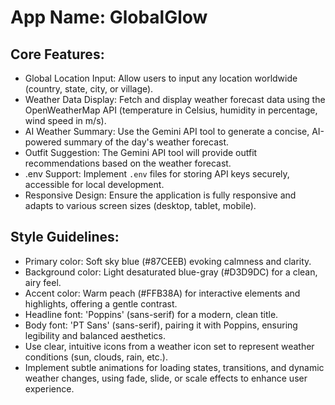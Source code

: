 # **App Name**: GlobalGlow

## Core Features:

- Global Location Input: Allow users to input any location worldwide (country, state, city, or village).
- Weather Data Display: Fetch and display weather forecast data using the OpenWeatherMap API (temperature in Celsius, humidity in percentage, wind speed in m/s).
- AI Weather Summary: Use the Gemini API tool to generate a concise, AI-powered summary of the day's weather forecast.
- Outfit Suggestion: The Gemini API tool will provide outfit recommendations based on the weather forecast.
- .env Support: Implement `.env` files for storing API keys securely, accessible for local development.
- Responsive Design: Ensure the application is fully responsive and adapts to various screen sizes (desktop, tablet, mobile).

## Style Guidelines:

- Primary color: Soft sky blue (#87CEEB) evoking calmness and clarity.
- Background color: Light desaturated blue-gray (#D3D9DC) for a clean, airy feel.
- Accent color: Warm peach (#FFB38A) for interactive elements and highlights, offering a gentle contrast.
- Headline font: 'Poppins' (sans-serif) for a modern, clean title.
- Body font: 'PT Sans' (sans-serif), pairing it with Poppins, ensuring legibility and balanced aesthetics.
- Use clear, intuitive icons from a weather icon set to represent weather conditions (sun, clouds, rain, etc.).
- Implement subtle animations for loading states, transitions, and dynamic weather changes, using fade, slide, or scale effects to enhance user experience.